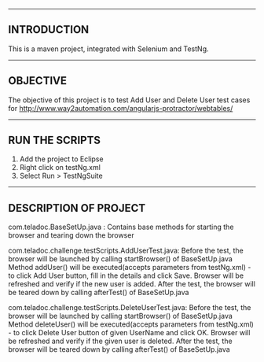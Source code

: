 --------------------------------
INTRODUCTION
--------------------------------

This is a maven project, integrated with Selenium and TestNg. 

---------------------------------
OBJECTIVE
---------------------------------

The objective of this project is to test Add User and Delete User test cases for 
http://www.way2automation.com/angularjs-protractor/webtables/ 

----------------------------------
RUN THE SCRIPTS
----------------------------------

1. Add the project to Eclipse
2. Right click on testNg.xml
3. Select Run > TestNgSuite

-----------------------------------
DESCRIPTION OF PROJECT
-----------------------------------

com.teladoc.BaseSetUp.java : 
Contains base methods for starting the browser and tearing down the browser

com.teladoc.challenge.testScripts.AddUserTest.java:
Before the test, the browser will be launched by calling startBrowser() of BaseSetUp.java
Method addUser() will be executed(accepts parameters from testNg.xml) - to click Add User button, fill in the details and click Save. Browser will be refreshed and verify if the new user is added.
After the test, the browser will be teared down by calling afterTest() of BaseSetUp.java

com.teladoc.challenge.testScripts.DeleteUserTest.java:
Before the test, the browser will be launched by calling startBrowser() of BaseSetUp.java
Method deleteUser() will be executed(accepts parameters from testNg.xml) - to click Delete User button of given UserName and click OK. Browser will be refreshed and verify if the given user is deleted.
After the test, the browser will be teared down by calling afterTest() of BaseSetUp.java
